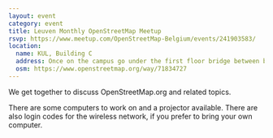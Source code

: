 ```yaml
---
layout: event
category: event
title: Leuven Monthly OpenStreetMap Meetup
rsvp: https://www.meetup.com/OpenStreetMap-Belgium/events/241903583/
location:
  name: KUL, Building C
  address: Once on the campus go under the first floor bridge between buildings C and E. Then go through the door on your right.
  osm: https://www.openstreetmap.org/way/71834727
---
```

We get together to discuss OpenStreetMap.org and related topics.

There are some computers to work on and a projector available. There are also login codes for the wireless network, if you prefer to bring your own computer. 
